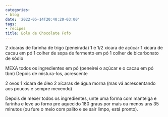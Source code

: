 ```yaml
---
categories:
- blog
date: '2022-05-14T20:40:20-03:00'
tags:
- recipes
title: Bolo de Chocolate Fofo
---
```


2 xícaras de farinha de trigo (peneirada)
1 e 1/2 xícara de açúcar
1 xícara de cacau em pó
1 colher de sopa de fermento em pó
1 colher de bicarbonato de sódio

MEXA todos os ingredientes em pó (peneirei o açúcar e o cacau em pó tbm)
Depois de mistura-los, acrescente

2 ovos
1 xícara de óleo
2 xícaras de água morna (mas vá acrescentando aos poucos e sempre mexendo)

Depois de mexer todos os ingredientes, unte uma forma com manteiga e farinha e leve ao forno pre aquecido 180 graus por mais ou menos uns 35 minutos (ou fure o meio com palito e se sair limpo, está pronto).